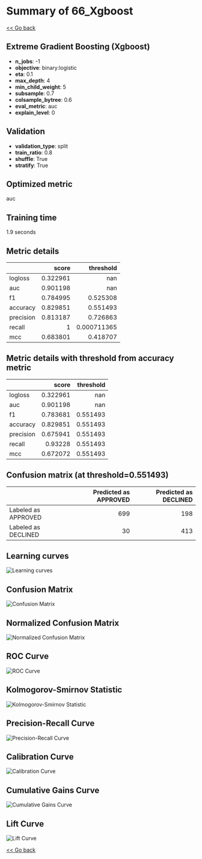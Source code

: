 # Summary of 66_Xgboost

[<< Go back](../README.md)


## Extreme Gradient Boosting (Xgboost)
- **n_jobs**: -1
- **objective**: binary:logistic
- **eta**: 0.1
- **max_depth**: 4
- **min_child_weight**: 5
- **subsample**: 0.7
- **colsample_bytree**: 0.6
- **eval_metric**: auc
- **explain_level**: 0

## Validation
 - **validation_type**: split
 - **train_ratio**: 0.8
 - **shuffle**: True
 - **stratify**: True

## Optimized metric
auc

## Training time

1.9 seconds

## Metric details
|           |    score |     threshold |
|:----------|---------:|--------------:|
| logloss   | 0.322961 | nan           |
| auc       | 0.901198 | nan           |
| f1        | 0.784995 |   0.525308    |
| accuracy  | 0.829851 |   0.551493    |
| precision | 0.813187 |   0.726863    |
| recall    | 1        |   0.000711365 |
| mcc       | 0.683801 |   0.418707    |


## Metric details with threshold from accuracy metric
|           |    score |   threshold |
|:----------|---------:|------------:|
| logloss   | 0.322961 |  nan        |
| auc       | 0.901198 |  nan        |
| f1        | 0.783681 |    0.551493 |
| accuracy  | 0.829851 |    0.551493 |
| precision | 0.675941 |    0.551493 |
| recall    | 0.93228  |    0.551493 |
| mcc       | 0.672072 |    0.551493 |


## Confusion matrix (at threshold=0.551493)
|                     |   Predicted as APPROVED |   Predicted as DECLINED |
|:--------------------|------------------------:|------------------------:|
| Labeled as APPROVED |                     699 |                     198 |
| Labeled as DECLINED |                      30 |                     413 |

## Learning curves
![Learning curves](learning_curves.png)
## Confusion Matrix

![Confusion Matrix](confusion_matrix.png)


## Normalized Confusion Matrix

![Normalized Confusion Matrix](confusion_matrix_normalized.png)


## ROC Curve

![ROC Curve](roc_curve.png)


## Kolmogorov-Smirnov Statistic

![Kolmogorov-Smirnov Statistic](ks_statistic.png)


## Precision-Recall Curve

![Precision-Recall Curve](precision_recall_curve.png)


## Calibration Curve

![Calibration Curve](calibration_curve_curve.png)


## Cumulative Gains Curve

![Cumulative Gains Curve](cumulative_gains_curve.png)


## Lift Curve

![Lift Curve](lift_curve.png)



[<< Go back](../README.md)
